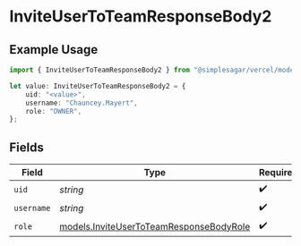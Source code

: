 # InviteUserToTeamResponseBody2

## Example Usage

```typescript
import { InviteUserToTeamResponseBody2 } from "@simplesagar/vercel/models/inviteusertoteamop.js";

let value: InviteUserToTeamResponseBody2 = {
    uid: "<value>",
    username: "Chauncey.Mayert",
    role: "OWNER",
};
```

## Fields

| Field                                                                                    | Type                                                                                     | Required                                                                                 | Description                                                                              |
| ---------------------------------------------------------------------------------------- | ---------------------------------------------------------------------------------------- | ---------------------------------------------------------------------------------------- | ---------------------------------------------------------------------------------------- |
| `uid`                                                                                    | *string*                                                                                 | :heavy_check_mark:                                                                       | N/A                                                                                      |
| `username`                                                                               | *string*                                                                                 | :heavy_check_mark:                                                                       | N/A                                                                                      |
| `role`                                                                                   | [models.InviteUserToTeamResponseBodyRole](../models/inviteusertoteamresponsebodyrole.md) | :heavy_check_mark:                                                                       | N/A                                                                                      |